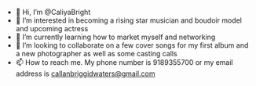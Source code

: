 - 👋 Hi, I’m @CaliyaBright
- 👀 I’m interested in becoming a rising star musician and boudoir model and upcoming actress
- 🌱 I’m currently learning how to market myself and networking
- 💞️ I’m looking to collaborate on a few cover songs for my first album and a new photographer as well as some casting calls 
- 📫 How to reach me. My phone number is 9189355700 or my email address is callanbriggidwaters@gmail.com 
<!---
CaliyaBright/CaliyaBright is a ✨ special ✨ repository because its `README.md` (this file) appears on your GitHub profile.
You can click the Preview link to take a look at your changes.
--->
